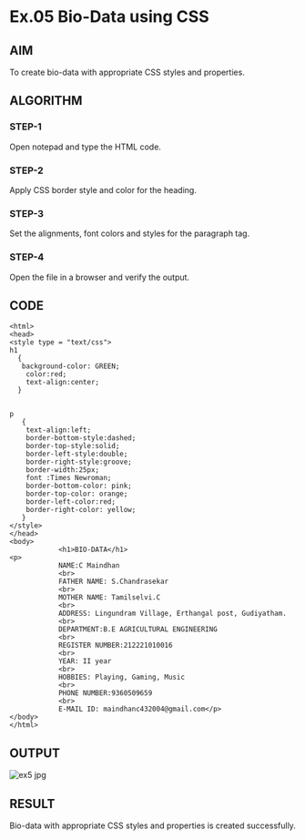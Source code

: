 # Ex.05 Bio-Data using CSS
## AIM
  To create bio-data with appropriate CSS styles and properties.

## ALGORITHM
### STEP-1
  Open notepad and type the HTML code.

### STEP-2
  Apply CSS border style and color for the heading.

### STEP-3
  Set the alignments, font colors and styles for the paragraph tag.

### STEP-4
  Open the file in a browser and verify the output.
  
## CODE
~~~
<html>
<head>
<style type = "text/css">
h1
  {
   background-color: GREEN;
    color:red;
    text-align:center;
  }


p
   {
    text-align:left;
    border-bottom-style:dashed;
    border-top-style:solid; 
    border-left-style:double; 
    border-right-style:groove;
    border-width:25px;
    font :Times Newroman;
    border-bottom-color: pink;
    border-top-color: orange;
    border-left-color:red; 
    border-right-color: yellow;
   }
</style>
</head>
<body>
            <h1>BIO-DATA</h1>
<p>    
            NAME:C Maindhan
            <br>
            FATHER NAME: S.Chandrasekar
            <br>
            MOTHER NAME: Tamilselvi.C
            <br>
            ADDRESS: Lingundram Village, Erthangal post, Gudiyatham.
            <br>
            DEPARTMENT:B.E AGRICULTURAL ENGINEERING
            <br>
            REGISTER NUMBER:212221010016
            <br>
            YEAR: II year
            <br>
            HOBBIES: Playing, Gaming, Music 
            <br>
            PHONE NUMBER:9360509659
            <br>
            E-MAIL ID: maindhanc432004@gmail.com</p>
</body>
</html>
~~~

## OUTPUT

![ex5 jpg](https://github.com/Maindhan143/Ex05_Web-Design/assets/119349489/aa483d90-3a46-4e82-b52e-e56e785ccfd0)

## RESULT
  Bio-data with appropriate CSS styles and properties is created successfully.

